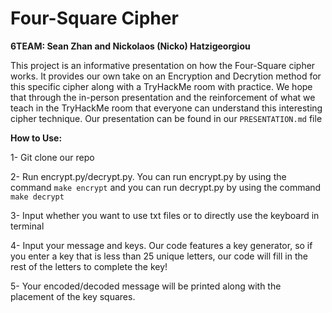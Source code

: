 # Four-Square Cipher

**6TEAM: Sean Zhan and Nickolaos (Nicko) Hatzigeorgiou**

This project is an informative presentation on how the Four-Square cipher works. It provides our own take on an Encryption and Decrytion method for this specific cipher along with a TryHackMe room with practice. We hope that through the in-person presentation and the reinforcement of what we teach in the TryHackMe room that everyone can understand this interesting cipher technique. Our presentation can be found in our `PRESENTATION.md` file

**How to Use:**

1- Git clone our repo

2- Run encrypt.py/decrypt.py. You can run encrypt.py by using the command `make encrypt` and you can run decrypt.py by using the command `make decrypt`

3- Input whether you want to use txt files or to directly use the keyboard in terminal

4- Input your message and keys. Our code features a key generator, so if you enter a key that is less than 25 unique letters, our code will fill in the rest of the letters to complete the key!

5- Your encoded/decoded message will be printed along with the placement of the key squares.
